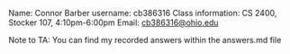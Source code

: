 Name: Connor Barber 	username: cb386316
Class information: CS 2400, Stocker 107, 4:10pm-6:00pm
Email: cb386316@ohio.edu

Note to TA: You can find my recorded answers within the answers.md file
